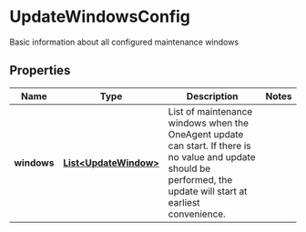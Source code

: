 

# UpdateWindowsConfig

Basic information about all configured maintenance windows

## Properties

| Name | Type | Description | Notes |
|------------ | ------------- | ------------- | -------------|
|**windows** | [**List&lt;UpdateWindow&gt;**](UpdateWindow.md) | List of maintenance windows when the OneAgent update can start. If there is no value and update should be performed, the update will start at earliest convenience. |  |




